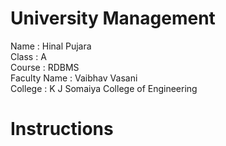 # University Management 
Name : Hinal Pujara  
Class : A  
Course : RDBMS  
Faculty Name : Vaibhav Vasani  
College : K J Somaiya College of Engineering  

# Instructions
